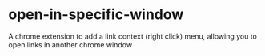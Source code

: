 open-in-specific-window
=======================

A chrome extension to add a link context (right click) menu, allowing you to open links in another chrome window
 